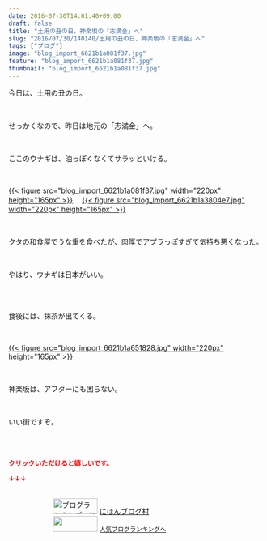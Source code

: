 ```yaml
---
date: 2016-07-30T14:01:40+09:00
draft: false
title: "土用の丑の日、神楽坂の「志満金」へ"
slug: "2016/07/30/140140/土用の丑の日、神楽坂の「志満金」へ"
tags: ["ブログ"]
image: "blog_import_6621b1a081f37.jpg"
feature: "blog_import_6621b1a081f37.jpg"
thumbnail: "blog_import_6621b1a081f37.jpg"
---
```

<p>今日は、土用の丑の日。</p><br/><p>せっかくなので、昨日は地元の「志満金」へ。</p><br/><p>ここのウナギは、油っぽくなくてサラッといける。</p><br/><p><a href="blog_import_6621b1a207c42.jpg">{{< figure src="blog_import_6621b1a081f37.jpg" width="220px" height="165px" >}}</a> 　<a href="blog_import_6621b1a4ced66.jpg">{{< figure src="blog_import_6621b1a3804e7.jpg" width="220px" height="165px" >}}</a> </p><p><br/></p><p>クタの和食屋でうな重を食べたが、肉厚でアプラっぽすぎて気持ち悪くなった。</p><br/><p>やはり、ウナギは日本がいい。</p><br/><br/><p>食後には、抹茶が出てくる。</p><br/><p><a href="blog_import_6621b1a78b423.jpg">{{< figure src="blog_import_6621b1a651828.jpg" width="220px" height="165px" >}}</a> <br/></p><br/><p>神楽坂は、アフターにも困らない。</p><br/><p>いい街ですぞ。</p><br/><br/><p><font color="#ff0000" size="2"><strong>クリックいただけると嬉しいです。<br/></strong></font></p><p><font color="#ff0000" size="2"><strong>↓↓↓</strong></font></p><p><br/><a href="ranking.html" target="_blank"><img border="0" alt="ブログランキング・にほんブログ村へ" src="data:image/svg+xml;charset=utf-8,%3Csvg%20xmlns%3D%22http%3A%2F%2Fwww.w3.org%2F2000%2Fsvg%22%20title%3D%22Placeholder%20for%20Images%22%20role%3D%22presentation%22%20viewBox%3D%220%200%2088%2031%22%20%2F%3E" width="88" height="31" data-src="https://img-proxy.blog-video.jp/images?url=http%3A%2F%2Fwww.blogmura.com%2Fimg%2Fwww88_31.gif" style="aspect-ratio: auto 88 / 31;"/><noscript><img border="0" alt="ブログランキング・にほんブログ村へ" src="https://img-proxy.blog-video.jp/images?url=http%3A%2F%2Fwww.blogmura.com%2Fimg%2Fwww88_31.gif" width="88" height="31"></noscript></a> <a href="ranking.html" target="_blank">にほんブログ村</a> <br/><a title="人気ブログランキングへ" href="link.php?1804582"><img border="0" src="data:image/svg+xml;charset=utf-8,%3Csvg%20xmlns%3D%22http%3A%2F%2Fwww.w3.org%2F2000%2Fsvg%22%20title%3D%22Placeholder%20for%20Images%22%20role%3D%22presentation%22%20viewBox%3D%220%200%2088%2031%22%20%2F%3E" width="88" height="31" data-src="https://blog.with2.net/img/banner/banner_22.gif" style="aspect-ratio: auto 88 / 31;"/><noscript><img border="0" src="https://blog.with2.net/img/banner/banner_22.gif" width="88" height="31"></noscript></a> <a style="FONT-SIZE: 12px" href="link.php?1804582">人気ブログランキングへ</a> </p>

